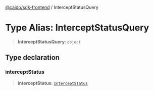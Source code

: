 [@caido/sdk-frontend](../index.md) / InterceptStatusQuery

# Type Alias: InterceptStatusQuery

> **InterceptStatusQuery**: `object`

## Type declaration

### interceptStatus

> **interceptStatus**: [`InterceptStatus`](InterceptStatus.md)
